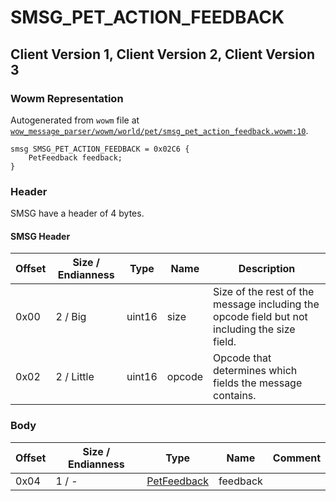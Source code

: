 # SMSG_PET_ACTION_FEEDBACK

## Client Version 1, Client Version 2, Client Version 3

### Wowm Representation

Autogenerated from `wowm` file at [`wow_message_parser/wowm/world/pet/smsg_pet_action_feedback.wowm:10`](https://github.com/gtker/wow_messages/tree/main/wow_message_parser/wowm/world/pet/smsg_pet_action_feedback.wowm#L10).
```rust,ignore
smsg SMSG_PET_ACTION_FEEDBACK = 0x02C6 {
    PetFeedback feedback;
}
```
### Header

SMSG have a header of 4 bytes.

#### SMSG Header

| Offset | Size / Endianness | Type   | Name   | Description |
| ------ | ----------------- | ------ | ------ | ----------- |
| 0x00   | 2 / Big           | uint16 | size   | Size of the rest of the message including the opcode field but not including the size field.|
| 0x02   | 2 / Little        | uint16 | opcode | Opcode that determines which fields the message contains.|

### Body

| Offset | Size / Endianness | Type | Name | Comment |
| ------ | ----------------- | ---- | ---- | ------- |
| 0x04 | 1 / - | [PetFeedback](petfeedback.md) | feedback |  |

